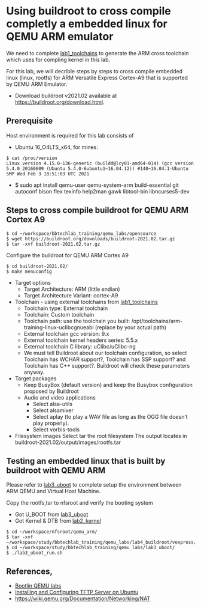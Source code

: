 # Using buildroot to cross compile completly a embedded linux for QEMU ARM emulator 
We need to complete [lab1_toolchains](lab1_toolchains_crosstool-ng.md) to generate the ARM cross toolchain which uses for compling kernel in this lab.

For this lab, we will decrible steps by steps to cross compile embedded linux (linux, rootfs) for ARM Versatile Express Cortex-A9 that is supported by QEMU ARM Emulator.
* Download buildroot v2021.02 available at https://buildroot.org/download.html.

## Prerequisite

Host environment is required for this lab consists of
* Ubuntu 16_O4LTS_x64, for mines:
```
$ cat /proc/version
Linux version 4.15.0-136-generic (buildd@lcy01-amd64-014) (gcc version 5.4.0 20160609 (Ubuntu 5.4.0-6ubuntu1~16.04.12)) #140~16.04.1-Ubuntu SMP Wed Feb 3 18:51:03 UTC 2021
```
* $ sudo apt install qemu-user qemu-system-arm build-essential git autoconf bison flex texinfo help2man gawk libtool-bin libncurses5-dev

## Steps to cross compile buildroot for QEMU ARM Cortex A9
```
$ cd ~/workspace/bbtechlab_training/qemu_labs/opensource
$ wget https://buildroot.org/downloads/buildroot-2021.02.tar.gz
$ tar -xvf buildroot-2021.02.tar.gz
```
Configure the buildroot for QEMU ARM Cortex A9
```
$ cd buildroot-2021.02/
$ make menuconfig
```
* Target options
    * Target Architecture: ARM (little endian)
    * Target Architecture Variant: cortex-A9
* Toolchain - using external toolchains from  [lab1_toolchains](lab1_toolchains_crosstool-ng.md)
    * Toolchain type: External toolchain
    * Toolchain: Custom toolchain
    * Toolchain path: use the toolchain you built: /opt/toolchains/arm-training-linux-uclibcgnueabi (replace <this path> by your actual path)
    * External toolchain gcc version: 9.x
    * External toolchain kernel headers series: 5.5.x
    * External toolchain C library: uClibc/uClibc-ng
    * We must tell Buildroot about our toolchain configuration, so select Toolchain has WCHAR support?, Toolchain has SSP support? and Toolchain has C++ support?. Buildroot will check these parameters anyway.
* Target packages
    * Keep BusyBox (default version) and keep the Busybox configuration proposed by Buildroot
    * Audio and video applications
        * Select alsa-utils
        * Select alsamixer
        * Select aplay (to play a WAV file as long as the OGG file doesn’t play properly).
        * Select vorbis-tools
* Filesystem images
    Select tar the root filesystem
The output locates in  buildroot-2021.02/output/images/rootfs.tar
   
## Testing an embedded linux that is built by buildroot with QEMU ARM
Please refer to [lab3_uboot](lab3_uboot.md) to complete setup the environment between ARM QEMU and Virtual Host Machine.

Copy the rootfs,tar to nfsroot and verify the booting system
* Got U_BOOT from [lab3_uboot](lab3_uboot.md)
* Got Kernel & DTB from [lab2_kernel](lab2_kernel.md)
```
$ cd ~/workspace/nfsroot/qemu_arm/
$ tar -xvf ~/workspace/study/bbtechlab_training/qemu_labs/lab4_buildroot/vexpress/rootfs.tar
$ cd ~/workspace/study/bbtechlab_training/qemu_labs/lab3_uboot/
$ ./lab3_uboot_run.sh 
```
## References,
* [Bootlin QEMU labs](https://github.com/bootlin/training-materials)
* [Installing and Configuring TFTP Server on Ubuntu](https://linuxhint.com/install_tftp_server_ubuntu/)
* https://wiki.qemu.org/Documentation/Networking/NAT
